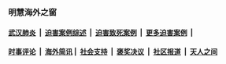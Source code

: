 
### 明慧海外之窗

####  [武汉肺炎](indexes/365.md?t=07170000) &nbsp;|&nbsp;  [迫害案例综述](indexes/328.md?t=07170000) &nbsp;|&nbsp; [迫害致死案例](indexes/277.md?t=07170000)  &nbsp;|&nbsp; [更多迫害案例](indexes/81.md?t=07170000)  &nbsp;|&nbsp; 
####  [时事评论](indexes/19.md?t=07170000) &nbsp;|&nbsp; [海外简讯](indexes/245.md?t=07170000)&nbsp;|&nbsp;  [社会支持](indexes/140.md?t=07170000) &nbsp;|&nbsp; [褒奖决议](indexes/282.md?t=07170000) &nbsp;|&nbsp; [社区报道](indexes/91.md?t=07170000)  &nbsp;|&nbsp; [天人之间](indexes/78.md?t=07170000) 

